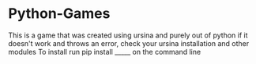 # Python-Games
This is a game that was created using ursina and purely out of python
if it doesn't work and throws an error, check your ursina installation and other modules
To install run pip install _____ on the command line
